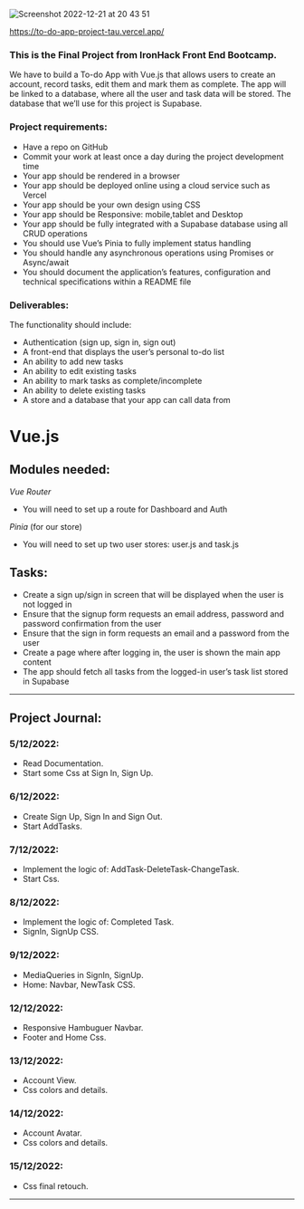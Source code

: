 ![Screenshot 2022-12-21 at 20 43 51](https://user-images.githubusercontent.com/101716371/209003544-eecc0369-ffa4-4534-b2bb-a4fbb363a114.png)

https://to-do-app-project-tau.vercel.app/


### This is the Final Project from IronHack Front End Bootcamp.

We have to build a To-do App with Vue.js that allows users to create an account, record tasks, edit them and mark them as complete. The app will be linked to a database, where all the user and task data will be stored. The database that we’ll use for this project is Supabase.

### Project requirements:
* Have a repo on GitHub
* Commit your work at least once a day during the project development time
* Your app should be rendered in a browser
* Your app should be deployed online using a cloud service such as Vercel
* Your app should be your own design using CSS
* Your app should be Responsive: mobile,tablet and Desktop
* Your app should be fully integrated with a Supabase database using all CRUD operations
* You should use Vue’s Pinia to fully implement status handling
* You should handle any asynchronous operations using Promises or Async/await
* You should document the application’s features, configuration and technical specifications within a README file

### Deliverables:
The functionality should include:
* Authentication (sign up, sign in, sign out)
* A front-end that displays the user’s personal to-do list
* An ability to add new tasks
* An ability to edit existing tasks
* An ability to mark tasks as complete/incomplete
* An ability to delete existing tasks
* A store and a database that your app can call data from



# Vue.js

## Modules needed:
_Vue Router_
* You will need to set up a route for Dashboard and Auth

_Pinia_ (for our store)
* You will need to set up two user stores: user.js and task.js

## Tasks:
* Create a sign up/sign in screen that will be displayed when the user is not logged in
* Ensure that the signup form requests an email address, password and password confirmation from the user
* Ensure that the sign in form requests an email and a password from the user
* Create a page where after logging in, the user is shown the main app content
* The app should fetch all tasks from the logged-in user’s task list stored in Supabase

-----------------------------

## Project Journal:

### 5/12/2022:
* Read Documentation.
* Start some Css at Sign In, Sign Up.

### 6/12/2022:
* Create Sign Up, Sign In and Sign Out.
* Start AddTasks.

### 7/12/2022:
* Implement the logic of: AddTask-DeleteTask-ChangeTask.
* Start Css.

### 8/12/2022:
* Implement the logic of: Completed Task.
* SignIn, SignUp CSS.

### 9/12/2022:
* MediaQueries in SignIn, SignUp.
* Home: Navbar, NewTask CSS.

### 12/12/2022:
* Responsive Hambuguer Navbar.
* Footer and Home Css.

### 13/12/2022:
* Account View.
* Css colors and details.

### 14/12/2022:
* Account Avatar.
* Css colors and details.

### 15/12/2022:
* Css final retouch.

------------------








